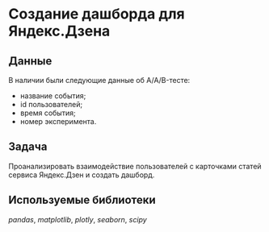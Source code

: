 # Создание дашборда для Яндекс.Дзена


## Данные

В наличии были следующие данные об A/A/B-тесте:
- название события;
- id пользователей;
- время события;
- номер эксперимента.

## Задача

Проанализировать взаимодействие пользователей с карточками статей сервиса Яндекс.Дзен и создать дашборд.

## Используемые библиотеки
*pandas*, *matplotlib*, *plotly*, *seaborn*, *scipy*

